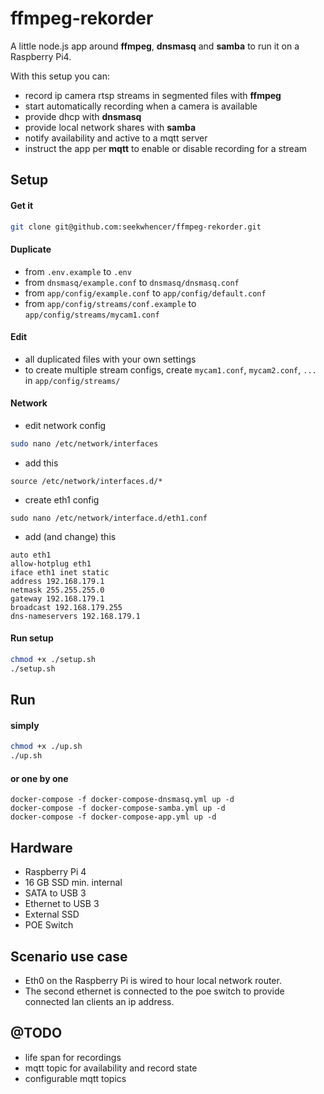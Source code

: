 # ffmpeg-rekorder

A little node.js app around **ffmpeg**, **dnsmasq** and **samba** to run it on a Raspberry Pi4.  

With this setup you can:

- record ip camera rtsp streams in segmented files with **ffmpeg**
- start automatically recording when a camera is available
- provide dhcp with **dnsmasq**
- provide local network shares with **samba**
- notify availability and active to a mqtt server
- instruct the app per **mqtt** to enable or disable recording for a stream


## Setup
#### Get it
```bash
git clone git@github.com:seekwhencer/ffmpeg-rekorder.git
```

#### Duplicate  
- from `.env.example` to `.env`
- from `dnsmasq/example.conf` to `dnsmasq/dnsmasq.conf`
- from `app/config/example.conf` to `app/config/default.conf` 
- from `app/config/streams/conf.example` to `app/config/streams/mycam1.conf`

#### Edit

- all duplicated files with your own settings
- to create multiple stream configs, create `mycam1.conf`, `mycam2.conf`, `...` in `app/config/streams/`

#### Network

- edit network config
```bash
sudo nano /etc/network/interfaces
```
- add this
```
source /etc/network/interfaces.d/*
```
- create eth1 config
```
sudo nano /etc/network/interface.d/eth1.conf
```
- add (and change) this
```
auto eth1
allow-hotplug eth1
iface eth1 inet static
address 192.168.179.1
netmask 255.255.255.0
gateway 192.168.179.1
broadcast 192.168.179.255
dns-nameservers 192.168.179.1
```


#### Run setup

```bash
chmod +x ./setup.sh
./setup.sh
```

## Run

#### simply
```bash
chmod +x ./up.sh
./up.sh
```

#### or one by one
```
docker-compose -f docker-compose-dnsmasq.yml up -d
docker-compose -f docker-compose-samba.yml up -d
docker-compose -f docker-compose-app.yml up -d
```

## Hardware

- Raspberry Pi 4
- 16 GB SSD min. internal
- SATA to USB 3
- Ethernet to USB 3
- External SSD
- POE Switch

## Scenario use case

- Eth0 on the Raspberry Pi is wired to hour local network router.
- The second ethernet is connected to the poe switch to provide connected lan clients an ip address.

## @TODO
- life span for recordings
- mqtt topic for availability and record state
- configurable mqtt topics

